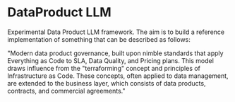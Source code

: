 # DataProduct LLM
Experimental Data Product LLM framework. The aim is to build a reference implementation of something that can be described as follows: 


"Modern data product governance, built upon nimble standards that apply Everything as Code to SLA, Data Quality, and Pricing plans. This model draws influence from the "terraforming" concept and principles of Infrastructure as Code. These concepts, often applied to data management, are extended to the business layer, which consists of data products, contracts, and commercial agreements."

